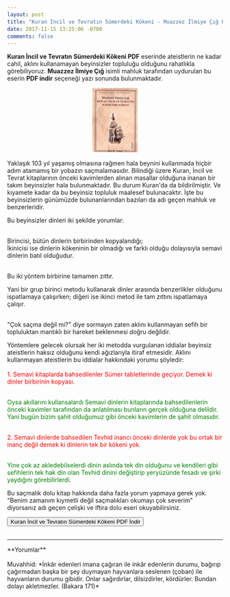 ```yaml
---
layout: post
title: "Kuran İncil ve Tevratın Sümerdeki Kökeni - Muazzez İlmiye Çığ PDF İndir"
date: 2017-11-15 13:25:06 -0700
comments: false
---
```


<p><strong>Kuran İncil ve Tevratın Sümerdeki Kökeni PDF</strong> eserinde ateistlerin ne kadar cahil, aklını kullanamayan beyinsizler topluluğu olduğunu rahatlıkla görebiliyoruz. <strong>Muazzez İlmiye Çığ</strong> isimli mahluk tarafından uydurulan bu eserin <strong>PDF indir</strong> seçeneği yazı sonunda bulunmaktadır. </p>

<center><img src="/images/kuran-incil-ve-tevratin-sumerdeki-kokeni-muazzez-ilmiye-cig.jpg" height="150" alt="Kuran İncil ve Tevratın Sümerdeki Kökeni"/></center>

<p>
Yaklaşık 103 yıl yaşamış olmasına rağmen hala beynini kullanmada hiçbir adım atamamış bir yobazın saçmalamasıdır. Bilindiği üzere Kuran, İncil ve Tevrat kitaplarının önceki kavimlerden alınan masallar olduğuna inanan bir takım beyinsizler hala bulunmaktadır. Bu durum Kuran'da da bildirilmiştir. Ve kıyamete kadar da bu beyinsiz topluluk maalesef bulunacaktır. İşte bu beyinsizlerin günümüzde bulunanlarından bazıları da adı geçen mahluk ve benzerleridir.</p>

<p>Bu beyinsizler dinleri iki şekilde yorumlar:<br/><br/>

Birincisi, bütün dinlerin birbirinden kopyalandığı;<br/>
İkinicisi ise dinlerin kökeninin bir olmadığı ve farklı olduğu dolayısıyla semavi dinlerin batıl olduğudur.<br/><br/>

Bu iki yöntem birbirine tamamen zıttır.</p>

<p>Yani bir grup birinci metodu kullanarak dinler arasında benzerlikler olduğunu ispatlamaya çalışırken; diğeri ise ikinci metod ile tam zıttını ispatlamaya çalışır.<br/><br/>

"Çok saçma değil mi?" diye sormayın zaten aklını kullanmayan sefih bir topluluktan mantıklı bir hareket beklenmesi doğru değildir.</p>

<p>
Yöntemlere gelecek olursak her iki metodda vurgulanan iddialar beyinsiz ateistlerin haksız olduğunu kendi ağızlarıyla itiraf etmesidir. 
Aklını kullanmayan ateistlerin bu iddialar hakkındaki yorumu şöyledir:<br/><br/>
<span style="color:red;">1. Semavi kitaplarda bahsedilenler Sümer tabletlerinde geçiyor. Demek ki dinler birbirinin kopyası.</span><br/><br/>

<span style="color:green;">Oysa akıllarını kullansalardı Semavi dinlerin kitaplarında bahsedilenlerin önceki kavimler tarafından da anlatılması bunların gerçek olduğuna delildir. Yani bugün bizim şahit olduğumuz gibi önceki kavimlerin de şahit olmasıdır.</span><br/><br/>

<span style="color:red;">2. Semavi dinlerde bahsedilen Tevhid inancı önceki dinlerde yok bu ortak bir inanç değil demek ki dinlerin tek bir kökeni yok.</span><br/><br/>

<span style="color:green;">Yine çok az akledebilselerdi dinin aslında tek din olduğunu ve kendileri gibi sefihlerin tek hak din olan Tevhid dinini değiştirip yeryüzünde fesadı ve şirki yaydığını görebilirlerdi.</span></p>

<p>
Bu saçmalık dolu kitap hakkında daha fazla yorum yapmaya gerek yok. "Benim zamanım kıymetli değil saçmalıkları okumayı çok severim" diyorsanız adı geçen çelişki ve iftira dolu eseri okuyabilirsiniz.
</p>

<form><button type="submit" class="btn btn-success">Kuran İncil ve Tevratın Sümerdeki Kökeni PDF İndir</button></form><br/>

<hr>
**Yorumlar**<br/><br/>
Muvahhid: *İnkâr edenleri imana çağıran ile inkâr edenlerin durumu, bağırıp çağırmadan başka bir şey duymayan hayvanlara seslenen (çoban) ile hayvanların durumu gibidir. Onlar sağırdırlar, dilsizdirler, kördürler. Bundan dolayı akletmezler. (Bakara 171)*

